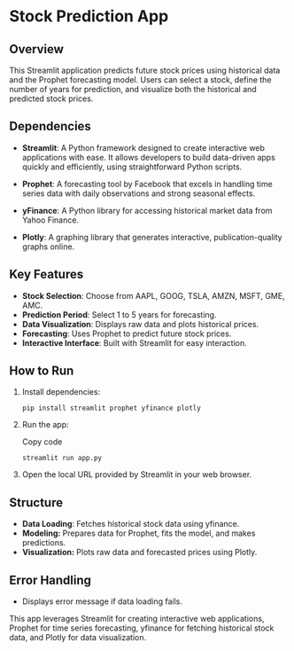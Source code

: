 # Stock Prediction App

## Overview
This Streamlit application predicts future stock prices using historical data and the Prophet forecasting model. Users can select a stock, define the number of years for prediction, and visualize both the historical and predicted stock prices.

## Dependencies
- **Streamlit**: A Python framework designed to create interactive web applications with ease. It allows developers to build data-driven apps quickly and efficiently, using straightforward Python scripts.

- **Prophet**: A forecasting tool by Facebook that excels in handling time series data with daily observations and strong seasonal effects.

- **yFinance**: A Python library for accessing historical market data from Yahoo Finance.

- **Plotly**: A graphing library that generates interactive, publication-quality graphs online.

## Key Features
- **Stock Selection**: Choose from AAPL, GOOG, TSLA, AMZN, MSFT, GME, AMC.
- **Prediction Period**: Select 1 to 5 years for forecasting.
- **Data Visualization**: Displays raw data and plots historical prices.
- **Forecasting**: Uses Prophet to predict future stock prices.
- **Interactive Interface**: Built with Streamlit for easy interaction.

## How to Run
1. Install dependencies:
   ```
   pip install streamlit prophet yfinance plotly
   ```

2. Run the app:
   
   Copy code
   ```
   streamlit run app.py
   ```
4. Open the local URL provided by Streamlit in your web browser.

## Structure
- **Data Loading**: Fetches historical stock data using yfinance.
- **Modeling:** Prepares data for Prophet, fits the model, and makes predictions.
- **Visualization:** Plots raw data and forecasted prices using Plotly.

## Error Handling
- Displays error message if data loading fails.

This app leverages Streamlit for creating interactive web applications, Prophet for time series forecasting, yfinance for fetching historical stock data, and Plotly for data visualization.
